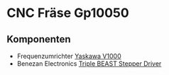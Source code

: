 # CNC Fräse Gp10050

## Komponenten
* Frequenzumrichter [Yaskawa V1000](https://www.yaskawa.eu.com/Global%20Assets/Downloads/Brochures_Catalogues/Inverter_Drives/V1000_Standard/YEU_Inv_V1000_EN_V8.pdf)
* Benezan Electronics [Triple BEAST Stepper Driver](https://www.benezan-electronics.de/manuals/TripleBeastBOB-Manual.pdf)

